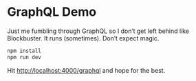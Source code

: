 # GraphQL Demo

Just me fumbling through GraphQL so I don’t get left behind like Blockbuster. It runs (sometimes). Don’t expect magic.

```bash
npm install  
npm run dev
```

Hit [http://localhost:4000/graphql](http://localhost:4000/graphql) and hope for the best.
